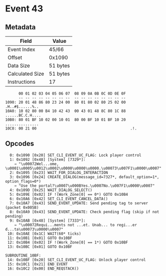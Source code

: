 # Event 43

## Metadata

| Field           | Value    |
|-----------------|----------|
| Event Index     | 45/66    |
| Offset          | 0x1090   |
| Data Size       | 51 bytes |
| Calculated Size | 51 bytes |
| Instructions    | 17       |

```
      00 01 02 03 04 05 06 07  08 09 0A 0B 0C 0D 0E 0F
      -- -- -- -- -- -- -- --  -- -- -- -- -- -- -- --
1090: 20 01 48 86 80 23 24 00  80 01 80 02 80 25 02 00   .H..#$......%..
10A0: 10 02 80 00 B4 10 42 43  00 43 01 48 8C 80 1C 88  ......BC.C.H....
10B0: 80 01 BF 10 02 00 10 01  80 00 BF 10 01 BF 10 20  ............... 
10C0: 00 21 00                                          .!.             
```

## Opcodes

```
  0: 0x1090 [0x20] SET_CLI_EVENT_UC_FLAG: Lock player control
  1: 0x1092 [0x48] [System] [7329*]:
    → "\u00072Wel...ome, \u0001\u0005\u0012\u0002\u0000\u0000\u0000.\u00073\u007F1\u0000\u0007"
  2: 0x1095 [0x23] WAIT_FOR_DIALOG_INTERACTION
  3: 0x1096 [0x24] CREATE_DIALOG(message_id=7327*, default_option=1*, option_flags=0*)
    → "Use the portal?\u0007\u000BYes.\u0007No.\u007F1\u0000\u0007"
  4: 0x109D [0x25] WAIT_DIALOG_SELECT()
  5: 0x109E [0x02] IF !(Work_Zone[0] == 0*) GOTO 0x10B4
  6: 0x10A6 [0x42] SET_CLI_EVENT_CANCEL_DATA()
  7: 0x10A7 [0x43] SEND_EVENT_UPDATE: Send pending tag to server (packet 0x005B)
  8: 0x10A9 [0x43] SEND_EVENT_UPDATE: Check pending flag (skip if not pending)
  9: 0x10AB [0x48] [System] [7333*]:
    → "\u00072Requi...ments not ...et. Unab... to regi...er d...ta\u00073\u0000\u0007"
 10: 0x10AE [0x1C] WAIT(60* ticks)
 11: 0x10B1 [0x01] GOTO 0x10BF
 12: 0x10B4 [0x02] IF !(Work_Zone[0] == 1*) GOTO 0x10BF
 13: 0x10BC [0x01] GOTO 0x10BF

SUBROUTINE_10BF:
 14: 0x10BF [0x20] SET_CLI_EVENT_UC_FLAG: Unlock player control
 15: 0x10C1 [0x21] END_EVENT
 16: 0x10C2 [0x00] END_REQSTACK()
```

